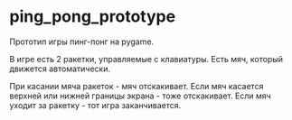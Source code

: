 # ping_pong_prototype
Прототип игры пинг-понг на pygame.

В игре есть 2 ракетки, управляемые с клавиатуры.
Есть мяч, который движется автоматически.

При касании мяча ракеток - мяч отскакивает.
Если мяч касается верхней или нижней границы экрана - тоже отскакивает.
Если мяч уходит за ракетку - тот игра заканчивается.

